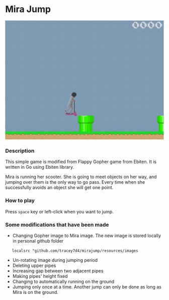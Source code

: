 # Mira Jump

![](docs/img/mirajump.gif)

### Description
This simple game is modified from Flappy Gopher game from Ebiten. 
It is written in Go using Ebiten library.

Mira is running her scooter. She is going to meet objects on her way, and jumping over them is the only
way to go pass. Every time when she successfully avoids an object she will get one point.

### How to play
Press `space` key or left-click when you want to jump.

### Some modifications that have been made

- Changing Gopher image to Mira image. The new image is stored locally in personal github folder
```shell script
   localsrc "github.com/tracey7d4/mirajump/resources/images
```
- Un-rotating image during jumping period
- Deleting upper pipes
- Increasing gap between two adjacent pipes
- Making pipes' height fixed
- Changing to automatically running on the ground 
- Jumping only once at a time. Another jump can only be done as long as Mira is on the ground.

